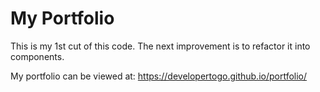 # My Portfolio

This is my 1st cut of this code. The next improvement is to refactor it into components.

My portfolio can be viewed at: https://developertogo.github.io/portfolio/